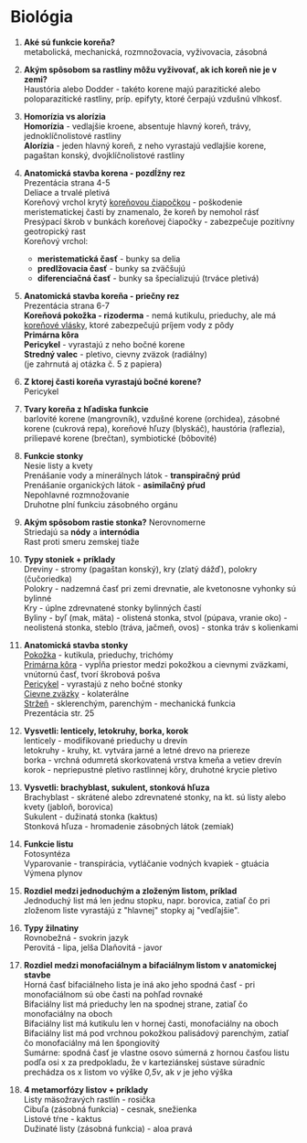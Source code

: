 # Biológia
1. **Aké sú funkcie koreňa?** <br>
metabolická, mechanická, rozmnožovacia, vyživovacia, zásobná
2. **Akým spôsobom sa rastliny môžu vyživovať, ak ich koreň nie je v zemi?** <br>
Haustória alebo Dodder - takéto korene majú parazitické alebo poloparazitické rastliny, príp. epifyty, ktoré čerpajú vzdušnú vlhkosť.
3.  **Homorízia vs alorízia** <br>
**Homorízia** - vedlajšie kroene, absentuje hlavný koreň, trávy, jednoklíčnolistové rastliny <br>
**Alorízia** - jeden hlavný koreň, z neho vyrastajú vedlajšie korene,  pagaštan konský, dvojklíčnolistové rastliny
4. **Anatomická stavba korena - pozdĺžny rez** <br>
Prezentácia strana 4-5 <br>
Deliace a trvalé pletivá <br>
Koreňový vrchol krytý <u>koreňovou čiapočkou</u> - poškodenie meristematickej časti by znamenalo, že koreň by nemohol rásť <br>
Presýpací škrob v bunkách koreňovej čiapočky - zabezpečuje pozitívny geotropický rast <br>
Koreňový vrchol:
    - **meristematická časť** - bunky sa delia
    - **predlžovacia časť** - bunky sa zväčšujú
    - **diferenciačná časť** - bunky sa špecializujú (trváce pletivá) <br>

5. **Anatomická stavba koreňa - priečny rez** <br>
Prezentácia strana 6-7 <br>
**Koreňová pokožka - rizoderma** - nemá kutikulu, prieduchy, ale má <u>koreňové vlásky</U>, ktoré zabezpečujú príjem vody z pôdy <br>
**Primárna kôra** <br>
**Pericykel** - vyrastajú z neho bočné korene <br>
**Stredný valec** - pletivo, cievny zväzok (radiálny)<br>
(je zahrnutá aj otázka č. 5 z papiera)
6. **Z ktorej časti koreňa vyrastajú bočné korene?** <br>
Pericykel
7. **Tvary koreňa z hľadiska funkcie** <br>
barlovité korene (mangrovník), vzdušné korene (orchidea), zásobné korene (cukrová repa), koreňové hľuzy (blyskáč), haustória (raflezia), priliepavé korene (brečtan), symbiotické (bôbovité)
8. **Funkcie stonky** <br>
Nesie listy a kvety <br>
Prenášanie vody a minerálnych látok - **transpiračný prúd** <br>
Prenášanie organických látok - **asimilačný pŕud** <br>
Nepohlavné rozmnožovanie <br>
Druhotne plní funkciu zásobného orgánu <br>
9. **Akým spôsobom rastie stonka?**
Nerovnomerne <br>
Striedajú sa **nódy** a **internódia** <br>
Rast proti smeru zemskej tiaže <br>
10. **Typy stoniek + príklady** <br>
Dreviny - stromy (pagaštan konský), kry (zlatý dážď), polokry (čučoriedka) <br>
Polokry - nadzemná časť pri zemi drevnatie, ale kvetonosne vyhonky sú bylinné <br>
Kry - úplne zdrevnatené stonky bylinných častí <br>
Byliny - byľ (mak, mäta) - olistená stonka, stvol (púpava, vranie oko) - neolistená stonka, steblo (tráva, jačmeň, ovos) - stonka tráv s kolienkami <br>
11. **Anatomická stavba stonky** <br>
<u>Pokožka</u> - kutikula, prieduchy, trichómy <br>
<u>Primárna kôra</u> - vypĺňa priestor medzi pokožkou a cievnymi zväzkami, vnútornú časť, tvorí škrobová pošva <br>
<u>Pericykel</u> - vyrastajú z neho bočné stonky <br>
<u>Cievne zväzky</u> - kolaterálne <br>
<u>Stržeň</u> - sklerenchým, parenchým - mechanická funkcia  <br>
Prezentácia str. 25  <br>
12. **Vysvetli: lenticely, letokruhy, borka, korok** <br>
lenticely - modifikované prieduchy u drevín <br>
letokruhy - kruhy, kt. vytvára jarné a letné drevo na priereze <br>
borka - vrchná odumretá skorkovatená vrstva kmeňa a vetiev drevín <br>
korok - nepriepustné pletivo rastlinnej kôry, druhotné krycie pletivo <br>
13. **Vysvetli: brachyblast, sukulent, stonková hľuza** <br>
Brachyblast - skrátené alebo zdrevnatené stonky, na kt. sú listy alebo kvety (jabloň, borovica) <br>
Sukulent - dužinatá stonka (kaktus) <br>
Stonková hľuza - hromadenie zásobných látok (zemiak) <br>
14. **Funkcie listu** <br>
Fotosyntéza <br>
Vyparovanie - transpirácia, vytláčanie vodných kvapiek - gtuácia <br>
Výmena plynov <br>
15. **Rozdiel medzi jednoduchým a zloženým listom, príklad** <br>
Jednoduchý list má len jednu stopku, napr. borovica, zatiaľ čo pri zloženom liste vyrastájú z "hlavnej" stopky aj "vedľajšie". <br>
16. **Typy žilnatiny** <br>
Rovnobežná - svokrin jazyk <br>
Perovitá - lipa, jelša
Dlaňovitá - javor
17. **Rozdiel medzi monofaciálnym a bifaciálnym listom v anatomickej stavbe** <br>
Horná časť bifaciálneho lista je iná ako jeho spodná časť - pri monofaciálnom sú obe časti na pohľad rovnaké <br>
Bifaciálny list má prieduchy len na spodnej strane, zatiaľ čo monofaciálny na oboch <br>
Bifaciálny list má kutikulu len v hornej časti, monofaciálny na oboch <br>
Bifaciálny list má pod vrchnou pokožkou palisádový parenchým, zatiaľ čo monofaciálny má len špongiovitý <br>
Sumárne: spodná časť je vlastne osovo súmerná z hornou časťou listu podľa osi x za predpokladu, že v karteziánskej sústave súradníc prechádza os x listom vo výške <i>0,5v</i>, ak <i>v</i> je jeho výška 
18. **4 metamorfózy listov + príklady** <br>
Listy mäsožravých rastlín - rosička <br>
Cibuľa (zásobná funkcia) - cesnak, 
snežienka <br>
Listové tŕne - kaktus <br>
Dužinaté listy (zásobná funkcia) - aloa pravá <b>


